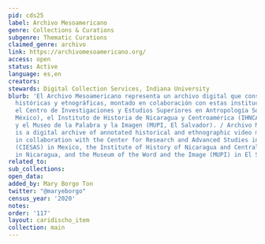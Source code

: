 ```yaml
---
pid: cds25
label: Archivo Mesoamericano
genre: Collections & Curations
subgenre: Thematic Curations
claimed_genre: archivo
link: https://archivomesoamericano.org/
access: open
status: Active
language: es,en
creators:
stewards: Digital Collection Services, Indiana University
blurb: 'El Archivo Mesoamericano representa un archivo digital que consiste de grabaciones
  históricas y etnográficas, montado en colaboración con estas instituciones respectivas:
  el Centro de Investigaciones y Estudios Superiores en Antropología Social (CIESAS,
  México), el Instituto de Historia de Nicaragua y Centroamérica (IHNCA, Nicaragua),
  y el Museo de la Palabra y la Imagen (MUPI, El Salvador). / Archivo Mesoamericano
  is a digital archive of annotated historical and ethnographic video materials created
  in collaboration with the Center for Research and Advanced Studies in Social Anthropology
  (CIESAS) in Mexico, the Institute of History of Nicaragua and Central America (IHNCA)
  in Nicaragua, and the Museum of the Word and the Image (MUPI) in El Salvador.'
related_to:
sub_collections:
open_data:
added_by: Mary Borgo Ton
twitter: "@maryeborgo"
census_year: '2020'
notes:
order: '117'
layout: caridischo_item
collection: main
---
```

